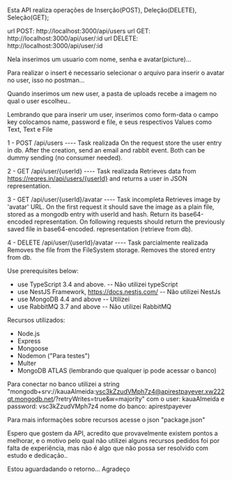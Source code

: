 Esta API realiza operações de Inserção(POST), Deleção(DELETE), Seleção(GET);

 url  POST: http://localhost:3000/api/users
 url  GET: http://localhost:3000/api/user/:id
 url  DELETE: http://localhost:3000/api/user/:id

Nela inserimos um usuario com nome, senha e avatar(picture)...

Para realizar o insert é necessario selecionar o arquivo para inserir o avatar no user, isso no postman...

Quando inserimos um new user, a pasta de uploads recebe a imagem no qual o user escolheu..

Lembrando que para inserir um user, inserimos como form-data o campo key colocamos name, password e file, 
e seus respectivos Values como Text, Text e File

1 - POST /api/users ---- Task realizada
    On the request store the user entry in db. After the creation, send an email and rabbit event. Both can be dummy sending (no consumer needed).

2 - GET /api/user/{userId} ---- Task realizada
    Retrieves data from https://reqres.in/api/users/{userId} and returns a user in JSON representation.

3 - GET /api/user/{userId}/avatar ---- Task incompleta
    Retrieves image by 'avatar' URL.
    On the first request it should save the image as a plain file, stored as a mongodb entry with userId and hash. Return its base64-encoded representation.
    On following requests should return the previously saved file in base64-encoded. representation (retrieve from db).

4 - DELETE /api/user/{userId}/avatar ---- Task parcialmente realizada
    Removes the file from the FileSystem storage.
    Removes the stored entry from db.

Use prerequisites below:
- use TypeScript 3.4 and above. -- Não utilizei typeScript
- use NestJS Framework, https://docs.nestjs.com/ -- Não utilizei NestJs
- use MongoDB 4.4 and above -- Utilizei
- use RabbitMQ 3.7 and above -- Não utilizei RabbitMQ

Recursos utilizados:
- Node.js
- Express
- Mongoose
- Nodemon ("Para testes")
- Multer
- MongoDB ATLAS (lembrando que qualquer ip pode acessar o banco)

Para conectar no banco utilizei a string "mongodb+srv://kauaAlmeida:vsc3kZzudVMph7z4@apirestpayever.xw222qt.mongodb.net/?retryWrites=true&w=majority"
com o user: kauaAlmeida
e password: vsc3kZzudVMph7z4
nome do banco: apirestpayever

Para mais informações sobre recursos acesse o json "package.json"

Espero que gostem da API, acredito que provavelmente existem pontos a melhorar, e o motivo pelo qual não utilizei alguns recursos pedidos
foi por falta de experiência, mas não é algo que não possa ser resolvido com estudo e dedicação..

Estou aguardadando o retorno... Agradeço



